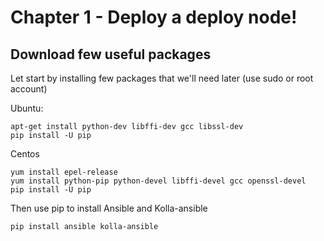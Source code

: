# Chapter 1 - Deploy a deploy node!

## Download few useful packages

Let start by installing few packages that we'll need later (use sudo or root account)

Ubuntu:
```
apt-get install python-dev libffi-dev gcc libssl-dev
pip install -U pip
```
Centos
```
yum install epel-release
yum install python-pip python-devel libffi-devel gcc openssl-devel
pip install -U pip
```
Then use pip to install Ansible and Kolla-ansible
```
pip install ansible kolla-ansible
```
